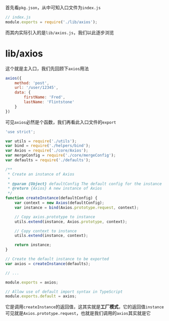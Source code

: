 首先看`pkg.json`，从中可知入口文件为`index.js`

```js
// index.js
module.exports = require('./lib/axios');
```

而其内实际引入的是`lib/axios.js`，我们以此逐步浏览

# lib/axios

这个就是主入口，我们先回顾下`axios`用法

```js
axios({
    method: 'post',
    url: '/user/12345',
    data: {
        firstName: 'Fred',
        lastName: 'Flintstone'
    }
})
```

可见`axios`必然是个函数，我们再看此入口文件的`export`

```js
'use strict';

var utils = require('./utils');
var bind = require('./helpers/bind');
var Axios = require('./core/Axios');
var mergeConfig = require('./core/mergeConfig');
var defaults = require('./defaults');

/**
 * Create an instance of Axios
 *
 * @param {Object} defaultConfig The default config for the instance
 * @return {Axios} A new instance of Axios
 */
function createInstance(defaultConfig) {
    var context = new Axios(defaultConfig);
    var instance = bind(Axios.prototype.request, context);

    // Copy axios.prototype to instance
    utils.extend(instance, Axios.prototype, context);

    // Copy context to instance
    utils.extend(instance, context);

    return instance;
}

// Create the default instance to be exported
var axios = createInstance(defaults);

// ...

module.exports = axios;

// Allow use of default import syntax in TypeScript
module.exports.default = axios;
```

它是调用`createInstance`的返回值，这其实就是**工厂模式**，它的返回值`instance`可见就是`Axios.prototype.request`，也就是我们调用的`axios`其实就是它



 